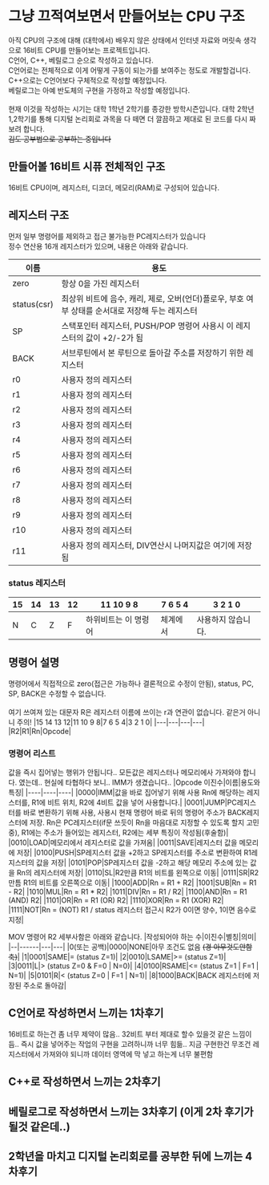# 그냥 끄적여보면서 만들어보는 CPU 구조
아직 CPU의 구조에 대해 (대학에서) 배우지 않은 상태에서 인터넷 자료와 머릿속 생각으로 16비트 CPU를 만들어보는 프로젝트입니다.<br>
C언어, C++, 베릴로그 순으로 작성하고 있습니다.<br>
C언어로는 전체적으로 이게 어떻게 구동이 되는가를 보여주는 정도로 개발할겁니다.<br>
C++으로는 C언어보다 구체적으로 작성할 예정입니다.<br>
베릴로그는 아예 반도체의 구현을 가정하고 작성할 예정입니다.<br>
<br>
현재 이것을 작성하는 시기는 대학 1학년 2학기를 종강한 방학시즌입니다. 대학 2학년 1,2학기를 통해 디지털 논리회로 과목을 다 떼면 더 깔끔하고 제대로 된 코드를 다시 짜보려 합니다.<br>
~~김도 공부법으로 공부하는 중입니다~~

## 만들어볼 16비트 시퓨 전체적인 구조
16비트 CPU이며, 레지스터, 디코더, 메모리(RAM)로 구성되어 있습니다. 

## 레지스터 구조
먼저 일부 명령어를 제외하고 접근 불가능한 PC레지스터가 있습니다<br>
정수 연산용 16개 레지스터가 있으며, 내용은 아래와 같습니다.

|이름|용도|
|---|---|
|zero|항상 0을 가진 레지스터|
|status(csr)|최상위 비트에 음수, 캐리, 제로, 오버(언더)플로우, 부호 여부 상태를 순서대로 저장해 두는 레지스터|
|SP|스택포인터 레지스터, PUSH/POP 명령어 사용시 이 레지스터의 값이 +2/-2가 됨|
|BACK|서브루틴에서 본 루틴으로 돌아갈 주소를 저장하기 위한 레지스터|
|r0|사용자 정의 레지스터|
|r1|사용자 정의 레지스터|
|r2|사용자 정의 레지스터|
|r3|사용자 정의 레지스터|
|r4|사용자 정의 레지스터|
|r5|사용자 정의 레지스터|
|r6|사용자 정의 레지스터|
|r7|사용자 정의 레지스터|
|r8|사용자 정의 레지스터|
|r9|사용자 정의 레지스터|
|r10|사용자 정의 레지스터|
|r11|사용자 정의 레지스터, DIV연산시 나머지값은 여기에 저장됨|

### status 레지스터
|15|14|13|12|11 10 9 8|7 6 5 4|3 2 1 0|
|-|-|-|-|-|-|-|
|N|C|Z|F|하위비트는 이 명령어|체계에서|사용하지 않습니다.|

## 명령어 설명
명령어에서 직접적으로 zero(접근은 가능하나 결론적으로 수정이 안됨), status, PC, SP, BACK은 수정할 수 없습니다.<br><br>
여기 쓰여져 있는 대문자 R은 레지스터 이름에 쓰이는 r과 연관이 없습니다. 같은거 아니니 주의!
|15 14 13 12|11 10 9 8|7 6 5 4|3 2 1 0|
|---|---|---|---|
|R2|R1|Rn|Opcode|

### 명령어 리스트
값을 즉시 집어넣는 행위가 안됩니다.. 모든값은 레지스터나 메모리에사 가져와야 합니다. 였는데.. 현실에 타협하다 보니.. IMM가 생겼습니다..
|Opcode 이진수|이름|용도와 특징|
|----|----|----|
|0000|IMM|값을 바로 집어넣기 위해 사용 Rn에 해당하는 레지스터를, R1에 비트 위치, R2에 4비트 값을 넣어 사용합니다.|
|0001|JUMP|PC레지스터를 바로 변환하기 위해 사용, 사용시 현재 명령어 바로 뒤의 명령어 주소가 BACK레지스터에 저장. Rn은 PC레지스터(if문 쓰듯이 Rn을 마음대로 지정할 수 있도록 할지 고민중), R1에는 주소가 들어있는 레지스터, R2에는 세부 특징이 작성됨(후술함)|
|0010|LOAD|메모리에서 레지스터로 값을 가져옴|
|0011|SAVE|레지스터 값을 메모리에 저장|
|0100|PUSH|SP레지스터 값을 +2하고 SP레지스터를 주소로 변환하여 R1레지스터의 값을 저장|
|0101|POP|SP레지스터 값을 -2하고 해당 메모리 주소에 있는 값을 Rn의 레지스터에 저장|
|0110|SL|R2만큼 R1의 비트를 왼쪽으로 이동|
|0111|SR|R2만틈 R1의 비트를 오른쪽으로 이동|
|1000|ADD|Rn = R1 + R2|
|1001|SUB|Rn = R1 - R2|
|1010|MUL|Rn = R1 * R2|
|1011|DIV|Rn = R1 / R2|
|1100|AND|Rn = R1 (AND) R2|
|1101|OR|Rn = R1 (OR) R2|
|1110|XOR|Rn = R1 (XOR) R2|
|1111|NOT|Rn = (NOT) R1 / status 레지스터 접근시 R2가 0이면 양수, 1이면 음수로 지정|

MOV 명령어 R2 세부사함은 아래와 같습니다. 
|작성되어야 하는 수|이진수|별칭|의미|
|--|------|---|---|
|0(또는 공백)|0000|NONE|아무 조건도 없음 ~~(경 아무것도안함 축)~~|
|1|0001|SAME|= (status Z=1)|
|2|0010|LSAME|>= (status Z=1)|
|3|0011|L|> (status Z=0 & F=0 | N=0)|
|4|0100|RSAME|<= (status Z=1 | F=1 | N=1)|
|5|0101|R|< (status Z=0 | F=1 | N=1)|
|8|1000|BACK|BACK 레지스터에 저장된 주소로 돌아감|

## C언어로 작성하면서 느끼는 1차후기
16비트로 하는건 좀 너무 제약이 많음.. 32비트 부터 제대로 할수 있을것 같은 느낌이 듬.. 즉시 값을 넣어주는 작업의 구현을 고려하니까 너무 힘듦.. 지금 구현한건 무조건 레지스터에서 가져와야 되니까 데이터 영역에 막 넣고 하는게 너무 불편함

## C++로 작성하면서 느끼는 2차후기


## 베릴로그로 작성하면서 느끼는 3차후기 (이게 2차 후기가 될것 같은데..)


## 2학년을 마치고 디지털 논리회로를 공부한 뒤에 느끼는 4차후기 
